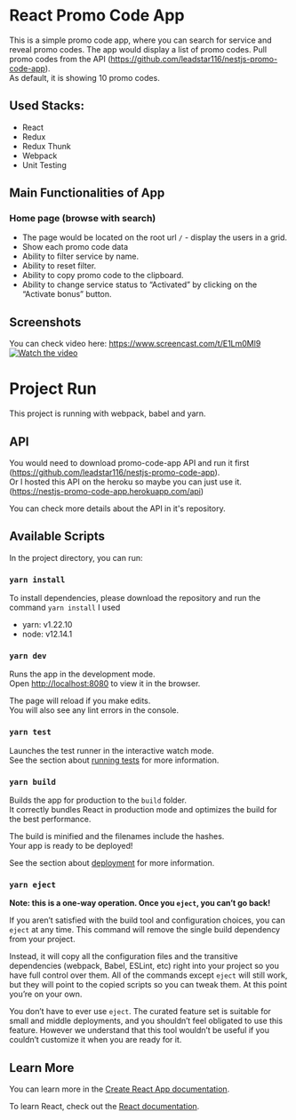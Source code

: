 # React Promo Code App
This is a simple promo code app, where you can search for service and reveal promo codes. The app would display a list of promo codes.
Pull promo codes from the API (https://github.com/leadstar116/nestjs-promo-code-app). <br/>
As default, it is showing 10 promo codes.

## Used Stacks:
- React
- Redux
- Redux Thunk
- Webpack
- Unit Testing

## Main Functionalities of App

### Home page (browse with search)
- The page would be located on the root url ​`/` - display the users in a grid.
- Show each promo code data
- Ability to filter service by name.
- Ability to reset filter.
- Ability to copy promo code to the clipboard.
- Ability to change service status to “Activated” by clicking on the “Activate bonus” button.


## Screenshots
You can check video here: https://www.screencast.com/t/E1Lm0Ml9
[![Watch the video](https://content.screencast.com/users/SupremeDev/folders/Capture/media/7b2ef000-64c6-4c39-8f66-ffedfcd43d02/screenshot.png)](https://www.screencast.com/t/E1Lm0Ml9)

# Project Run
This project is running with webpack, babel and yarn.

## API
You would need to download promo-code-app API and run it first (https://github.com/leadstar116/nestjs-promo-code-app).<br />
Or I hosted this API on the heroku so maybe you can just use it. (https://nestjs-promo-code-app.herokuapp.com/api) <br />

You can check more details about the API in it's repository.

## Available Scripts

In the project directory, you can run:

### `yarn install`
To install dependencies, please download the repository and run the command `yarn install`
I used
- yarn: v1.22.10
- node: v12.14.1

### `yarn dev`

Runs the app in the development mode.<br />
Open [http://localhost:8080](http://localhost:8080) to view it in the browser.

The page will reload if you make edits.<br />
You will also see any lint errors in the console.

### `yarn test`

Launches the test runner in the interactive watch mode.<br />
See the section about [running tests](https://facebook.github.io/create-react-app/docs/running-tests) for more information.

### `yarn build`

Builds the app for production to the `build` folder.<br />
It correctly bundles React in production mode and optimizes the build for the best performance.

The build is minified and the filenames include the hashes.<br />
Your app is ready to be deployed!

See the section about [deployment](https://facebook.github.io/create-react-app/docs/deployment) for more information.

### `yarn eject`

**Note: this is a one-way operation. Once you `eject`, you can’t go back!**

If you aren’t satisfied with the build tool and configuration choices, you can `eject` at any time. This command will remove the single build dependency from your project.

Instead, it will copy all the configuration files and the transitive dependencies (webpack, Babel, ESLint, etc) right into your project so you have full control over them. All of the commands except `eject` will still work, but they will point to the copied scripts so you can tweak them. At this point you’re on your own.

You don’t have to ever use `eject`. The curated feature set is suitable for small and middle deployments, and you shouldn’t feel obligated to use this feature. However we understand that this tool wouldn’t be useful if you couldn’t customize it when you are ready for it.

## Learn More

You can learn more in the [Create React App documentation](https://facebook.github.io/create-react-app/docs/getting-started).

To learn React, check out the [React documentation](https://reactjs.org/).
